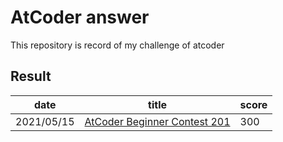 # AtCoder answer

This repository is record of my challenge of atcoder

## Result

| date       | title                                                              | score |
| ---------- | ------------------------------------------------------------------ | ----- |
| 2021/05/15 | [AtCoder Beginner Contest 201](https://atcoder.jp/contests/abc201) | 300   |
